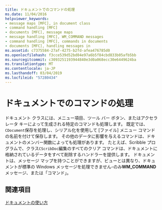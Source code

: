 ```yaml
---
title: ドキュメントでのコマンドの処理
ms.date: 11/04/2016
helpviewer_keywords:
- message maps [MFC], in document class
- command handling [MFC]
- documents [MFC], message maps
- message handling [MFC], WM_COMMAND messages
- command handling [MFC], commands in documents
- documents [MFC], handling messages in
ms.assetid: c7375584-27af-4275-b2fd-afea476785d0
ms.openlocfilehash: f3cce539d52bd04e97a6b5f84cbd833b05afb5bb
ms.sourcegitcommit: c3093251193944840e3d0a068ecc30e6449624ba
ms.translationtype: MT
ms.contentlocale: ja-JP
ms.lasthandoff: 03/04/2019
ms.locfileid: "57280434"
---
```

# <a name="handling-commands-in-the-document"></a>ドキュメントでのコマンドの処理

ドキュメント クラスには、メニュー項目、ツール バー ボタン、またはアクセラレータ キーによって生成される特定のコマンドも処理します。 既定では、`CDocument`保存を処理し、シリアル化を使用して [ファイル] メニュー コマンドの名前を付けて保存します。 その他のデータに影響を与えるコマンドは、ドキュメントのメンバー関数によっても処理があります。 たとえば、Scribble プログラムで、クラス`CScribDoc`編集のすべてのクリア コマンドは、ドキュメントに格納されているデータをすべて削除するハンドラーを提供します。 ドキュメントは、メッセージ マップを持つことができますが、ビューとは異なり、ドキュメントが標準の Windows メッセージを処理できません-のみ**WM_COMMAND**メッセージ、または「コマンド」。

## <a name="see-also"></a>関連項目

[ドキュメントの使い方](../mfc/using-documents.md)
